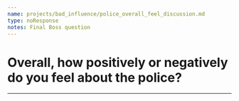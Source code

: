 ```yaml
---
name: projects/bad_influence/police_overall_feel_discussion.md
type: noResponse
notes: Final Boss question
---
```


# Overall, how positively or negatively do you feel about the police?

---
